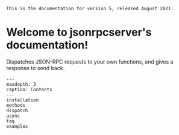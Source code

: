 ```{warning}
This is the documentation for version 5, released August 2021.
```

# Welcome to jsonrpcserver's documentation!

Dispatches JSON-RPC requests to your own functions, and gives a response to
send back.

```{toctree}
---
maxdepth: 3
caption: Contents
---
installation
methods
dispatch
async
faq
examples
```
